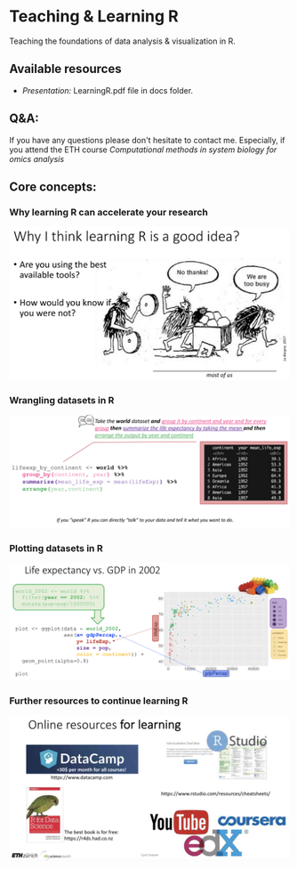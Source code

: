 # Teaching & Learning R

Teaching the foundations of data analysis & visualization in R.

## Available resources
- *Presentation:* LearningR.pdf file in docs folder.

## Q&A:
If you have any questions please don't hesitate to contact me. Especially, if you attend the ETH course _Computational methods in system biology for omics analysis_


## Core concepts:
### Why learning R can accelerate your research
![Getting started](./docs/intro.png)

### Wrangling datasets in R
![Modifying tables](./docs/wrangling.png)

### Plotting datasets in R
![Plotting](./docs/plotting.png)

### Further resources to continue learning R
![Further information](./docs/learning.png)


